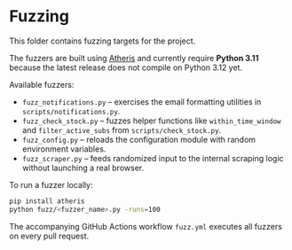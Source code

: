 # Fuzzing

This folder contains fuzzing targets for the project.

The fuzzers are built using [Atheris](https://github.com/google/atheris) and
currently require **Python 3.11** because the latest release does not compile on
Python 3.12 yet.

Available fuzzers:

- `fuzz_notifications.py` – exercises the email formatting utilities in
  `scripts/notifications.py`.
- `fuzz_check_stock.py` – fuzzes helper functions like `within_time_window` and
  `filter_active_subs` from `scripts/check_stock.py`.
- `fuzz_config.py` – reloads the configuration module with random environment
  variables.
- `fuzz_scraper.py` – feeds randomized input to the internal scraping logic
  without launching a real browser.

To run a fuzzer locally:

```bash
pip install atheris
python fuzz/<fuzzer_name>.py -runs=100
```

The accompanying GitHub Actions workflow `fuzz.yml` executes all fuzzers on every
pull request.
